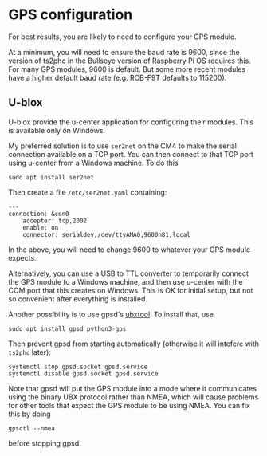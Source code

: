 # GPS configuration

For best results, you are likely to need to configure your GPS module.

At a minimum, you will need to ensure the baud rate is 9600, since the version of ts2phc in the Bullseye version of Raspberry Pi OS requires this.
For many GPS modules, 9600 is default. But some more recent modules have a higher default baud rate (e.g. RCB-F9T defaults to 115200).

## U-blox

U-blox provide the u-center application for configuring their modules.  This is available only on Windows.

My preferred solution is to use `ser2net` on the CM4 to make the serial connection available on a TCP port. You can then connect to that TCP port using u-center from a Windows machine.  To do this


```
sudo apt install ser2net
```

Then create a file `/etc/ser2net.yaml` containing:

```
---
connection: &con0
    accepter: tcp,2002
    enable: on
    connector: serialdev,/dev/ttyAMA0,9600n81,local
```

In the above, you will need to change 9600 to whatever your GPS module expects.

Alternatively, you can use a USB to TTL converter to temporarily connect the GPS module to a Windows machine, and then use u-center with the COM
port that this creates on Windows. This is OK for initial setup, but not so convenient after everything is installed.

Another possibility is to use gpsd's [ubxtool](https://gpsd.gitlab.io/gpsd/ubxtool.html). To install that, use

```
sudo apt install gpsd python3-gps
```

Then prevent gpsd from starting automatically (otherwise it will intefere with `ts2phc` later):

```
systemctl stop gpsd.socket gpsd.service
systemctl disable gpsd.socket gpsd.service
```

Note that gpsd will put the GPS module into a mode where it communicates using the binary UBX protocol rather than NMEA, which will cause
problems for other tools that expect the GPS module to be using NMEA. You can fix this by doing

```
gpsctl --nmea
```

before stopping gpsd.
